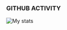 ### GITHUB ACTIVITY

![My stats](https://github-readme-stats.vercel.app/api?username=meeba-nc&show_icons=true&count_private=true)
